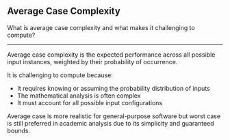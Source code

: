 ## Average Case Complexity

What is average case complexity and what makes it challenging to compute?

---

Average case complexity is the expected performance across all possible input instances, weighted by their probability of occurrence.

It is challenging to compute because:
- It requires knowing or assuming the probability distribution of inputs
- The mathematical analysis is often complex
- It must account for all possible input configurations

Average case is more realistic for general-purpose software but worst case is still preferred in academic analysis due to its simplicity and guaranteed bounds.

